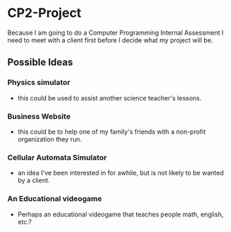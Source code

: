 # CP2-Project
Because I am going to do a Computer Programming Internal Assessment I need to meet with a client first before I decide what my project will be. 

## Possible Ideas
### Physics simulator 
- this could be used to assist another science teacher's lessons. 
### Business Website 
- this could be to help one of my family's friends with a non-profit organization they run.
### Cellular Automata Simulator
- an idea I've been interested in for awhile, but is not likely to be wanted by a client.
### An Educational videogame
- Perhaps an educational videogame that teaches people math, english, etc.?

